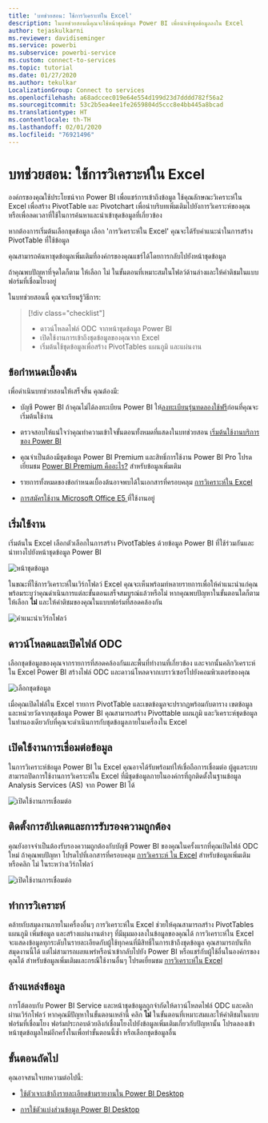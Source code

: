 ```yaml
---
title: 'บทช่วยสอน: ใช้การวิเคราะห์ใน Excel'
description: ในบทช่วยสอนนี้คุณจะใช้หน้าชุดข้อมูล Power BI เพื่อนำเข้าชุดข้อมูลลงใน Excel
author: tejaskulkarni
ms.reviewer: davidiseminger
ms.service: powerbi
ms.subservice: powerbi-service
ms.custom: connect-to-services
ms.topic: tutorial
ms.date: 01/27/2020
ms.author: tekulkar
LocalizationGroup: Connect to services
ms.openlocfilehash: a68adccec019e64e554d199d23d7dddd782f56a2
ms.sourcegitcommit: 53c2b5ea4ee1fe2659804d5ccc8e4bb445a8bcad
ms.translationtype: HT
ms.contentlocale: th-TH
ms.lasthandoff: 02/01/2020
ms.locfileid: "76921496"
---
```

# <a name="tutorial-use-analyze-in-excel"></a>บทช่วยสอน: ใช้การวิเคราะห์ใน Excel

องค์กรของคุณใช้ประโยชน์จาก Power BI เพื่อแชร์การเข้าถึงข้อมูล ใช้คุณลักษณะวิเคราะห์ใน Excel เพื่อสร้าง PivotTable และ Pivotchart เพื่อนำบริบทเพิ่มเติมไปยังการวิเคราะห์ของคุณหรือเพื่อลดเวลาที่ใช้ในการค้นหาและนำเข้าชุดข้อมูลที่เกี่ยวข้อง

หากต้องการเริ่มต้นเลือกชุดข้อมูล เลือก 'การวิเคราะห์ใน Excel' คุณจะได้รับคำแนะนำในการสร้าง PivotTable ที่ใช้ข้อมูล  

คุณสามารถค้นหาชุดข้อมูลเพิ่มเติมที่องค์กรของคุณแชร์ได้โดยการกลับไปยังหน้าชุดข้อมูล

ถ้าคุณพบปัญหาที่จุดใดก็ตาม ให้เลือก ไม่ ในขั้นตอนที่เหมาะสมในโฟลว์ด้านล่างและให้คำติชมในแบบฟอร์มที่เชื่อมโยงอยู่  

ในบทช่วยสอนนี้ คุณจะเรียนรู้วิธีการ:

> [!div class="checklist"]
> * ดาวน์โหลดไฟล์ ODC จากหน้าชุดข้อมูล Power BI
> * เปิดใช้งานการเข้าถึงชุดข้อมูลของคุณจาก Excel
> * เริ่มต้นใช้ชุดข้อมูลเพื่อสร้าง PivotTables แผนภูมิ และแผ่นงาน

## <a name="prerequisites"></a>ข้อกำหนดเบื้องต้น

เพื่อดำเนินบทช่วยสอนให้เสร็จสิ้น คุณต้องมี:

* บัญชี Power BI ถ้าคุณไม่ได้ลงทะเบียน Power BI ให้[ลงทะเบียนรุ่นทดลองใช้ฟรี](https://app.powerbi.com/signupredirect?pbi_source=web)ก่อนที่คุณจะเริ่มต้นใช้งาน

* ตรวจสอบให้แน่ใจว่าคุณทำความเข้าใจขั้นตอนทั้งหมดที่แสดงในบทช่วยสอน [เริ่มต้นใช้งานบริการของ Power BI](https://docs.microsoft.com/power-bi/service-get-started)

* คุณจำเป็นต้องมีชุดข้อมูล Power BI Premium และสิทธิ์การใช้งาน Power BI Pro โปรดเยี่ยมชม [Power BI Premium คืออะไร?](https://docs.microsoft.com/power-bi/service-premium-what-is) สำหรับข้อมูลเพิ่มเติม

* รายการทั้งหมดของข้อกำหนดเบื้องต้นอาจพบได้ในเอกสารที่ครอบคลุม [การวิเคราะห์ใน Excel](https://docs.microsoft.com/power-bi/service-analyze-in-excel#requirements)

* [การสมัครใช้งาน Microsoft Office E5 ](https://www.microsoft.com/microsoft-365/business/office-365-enterprise-e5-business-software?activetab=pivot%3aoverviewtab)ที่ใช้งานอยู่

## <a name="get-started"></a>เริ่มใช้งาน

เริ่มต้นใน Excel เลือกตัวเลือกในการสร้าง PivotTables ด้วยข้อมูล Power BI ที่ใช้ร่วมกันและนำทางไปยังหน้าชุดข้อมูล Power BI

![หน้าชุดข้อมูล](media/service-tutorial-analyze-in-excel/tutorial-analyze-in-excel-01.png)

ในขณะที่ใช้การวิเคราะห์ในเวิร์กโฟลว์ Excel คุณจะเห็นพร้อมท์หลายรายการเพื่อให้คำแนะนำแก่คุณ พร้อมระบุว่าคุณดำเนินการแต่ละขั้นตอนเสร็จสมบูรณ์แล้วหรือไม่ หากคุณพบปัญหาในขั้นตอนใดก็ตามให้เลือก **ไม่** และให้คำติชมของคุณในแบบฟอร์มที่สอดคล้องกัน

![คำแนะนำเวิร์กโฟลว์](media/service-tutorial-analyze-in-excel/tutorial-analyze-in-excel-02.png)

## <a name="download-and-open-the-odc-file"></a>ดาวน์โหลดและเปิดไฟล์ ODC

เลือกชุดข้อมูลของคุณจากรายการที่สอดคล้องกันและพื้นที่ทำงานที่เกี่ยวข้อง และจากนั้นคลิกวิเคราะห์ใน Excel Power BI สร้างไฟล์ ODC และดาวน์โหลดจากเบราว์เซอร์ไปยังคอมพิวเตอร์ของคุณ

![เลือกชุดข้อมูล](media/service-tutorial-analyze-in-excel/tutorial-analyze-in-excel-03.png)

เมื่อคุณเปิดไฟล์ใน Excel รายการ PivotTable และเขตข้อมูลจะปรากฏพร้อมกับตาราง เขตข้อมูล และหน่วยวัดจากชุดข้อมูล Power BI คุณสามารถสร้าง Pivottable แผนภูมิ และวิเคราะห์ชุดข้อมูลในทำนองเดียวกับที่คุณจะดำเนินการกับชุดข้อมูลภายในเครื่องใน Excel

## <a name="enable-data-connections"></a>เปิดใช้งานการเชื่อมต่อข้อมูล

ในการวิเคราะห์ข้อมูล Power BI ใน Excel คุณอาจได้รับพร้อมท์ให้เชื่อถือการเชื่อมต่อ ผู้ดูแลระบบสามารถปิดการใช้งานการวิเคราะห์ใน Excel ที่มีชุดข้อมูลภายในองค์กรที่ถูกติดตั้งในฐานข้อมูล Analysis Services (AS) จาก Power BI ได้

![เปิดใช้งานการเชื่อมต่อ](media/service-tutorial-analyze-in-excel/tutorial-analyze-in-excel-04.png)

## <a name="install-updates-and-authenticate"></a>ติดตั้งการอัปเดตและการรับรองความถูกต้อง

คุณยังอาจจำเป็นต้องรับรองความถูกต้องกับบัญชี Power BI ของคุณในครั้งแรกที่คุณเปิดไฟล์ ODC ใหม่  ถ้าคุณพบปัญหา โปรดไปที่เอกสารที่ครอบคลุม [การวิเคราะห์ ใน Excel](https://docs.microsoft.com/power-bi/service-analyze-in-excel#sign-in-to-power-bi ) สำหรับข้อมูลเพิ่มเติมหรือคลิก ไม่ ในระหว่างเวิร์กโฟลว์

![เปิดใช้งานการเชื่อมต่อ](media/service-tutorial-analyze-in-excel/tutorial-analyze-in-excel-05.png)

## <a name="analyze-away"></a>ทำการวิเคราะห์

คล้ายกับสมุดงานภายในเครื่องอื่นๆ การวิเคราะห์ใน Excel ช่วยให้คุณสามารถสร้าง PivotTables แผนภูมิ เพิ่มข้อมูล และสร้างแผ่นงานต่างๆ ที่มีมุมมองลงในข้อมูลของคุณได้ การวิเคราะห์ใน Excel จะแสดงข้อมูลทุกระดับในรายละเอียดกับผู้ใช้ทุกคนที่มีสิทธิ์ในการเข้าถึงชุดข้อมูล คุณสามารถบันทึกสมุดงานนี้ได้ แต่ไม่สามารถเผยแพร่หรือนำเข้ากลับไปยัง Power BI หรือแชร์กับผู้ใช้อื่นในองค์กรของคุณได้ สำหรับข้อมูลเพิ่มเติมและกรณีใช้งานอื่นๆ โปรดเยี่ยมชม [การวิเคราะห์ใน Excel](https://docs.microsoft.com/power-bi/service-analyze-in-excel#analyze-away)

## <a name="clean-up-resources"></a>ล้างแหล่งข้อมูล

การโต้ตอบกับ Power BI Service และหน้าชุดข้อมูลถูกจำกัดให้ดาวน์โหลดไฟล์ ODC และคลิกผ่านเวิร์กโฟลว์ หากคุณมีปัญหาในขั้นตอนเหล่านี้ คลิก **ไม่** ในขั้นตอนที่เหมาะสมและให้คำติชมในแบบฟอร์มที่เชื่อมโยง ฟอร์มประกอบด้วยลิงก์เชื่อมโยงไปยังข้อมูลเพิ่มเติมเกี่ยวกับปัญหานั้น โปรดลองเข้าหน้าชุดข้อมูลใหม่อีกครั้งในเพื่อทำขั้นตอนนี้ซ้ำ หรือเลือกชุดข้อมูลอื่น

## <a name="next-steps"></a>ขั้นตอนถัดไป

คุณอาจสนใจบทความต่อไปนี้:

* [ใช้ตัวเจาะเข้าถึงรายละเอียดข้ามรายงานใน Power BI Desktop](https://docs.microsoft.com/power-bi/desktop-cross-report-drill-through)

* [การใช้ตัวแบ่งส่วนข้อมูล Power BI Desktop](https://docs.microsoft.com/power-bi/visuals/power-bi-visualization-slicers)
